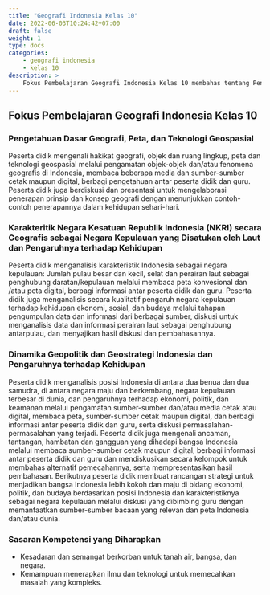 ```yaml
---
title: "Geografi Indonesia Kelas 10"
date: 2022-06-03T10:24:42+07:00
draft: false
weight: 1
type: docs
categories:
    - geografi indonesia
    - kelas 10
description: >
    Fokus Pembelajaran Geografi Indonesia Kelas 10 membahas tentang Pengetahuan Dasar Geografi, Peta, dan Teknologi Geospasial, Dinamika Geopolitik dan Geostrategi Indonesia dan Pengaruhnya terhadap Kehidupan, serta Karakteritik Negara Kesatuan Republik Indonesia (NKRI) secara Geografis sebagai Negara Kepulauan yang Disatukan oleh Laut dan Pengaruhnya terhadap Kehidupan
---
```

## Fokus Pembelajaran Geografi Indonesia Kelas 10
### Pengetahuan Dasar Geografi, Peta, dan Teknologi Geospasial
Peserta didik mengenali hakikat geografi, objek dan ruang lingkup, peta dan teknologi geospasial melalui pengamatan objek-objek dan/atau fenomena geografis di Indonesia, membaca beberapa media dan sumber-sumber cetak maupun digital, berbagi pengetahuan antar peserta didik dan guru. Peserta didik juga berdiskusi dan presentasi untuk mengelaborasi penerapan prinsip dan konsep geografi dengan menunjukkan contoh-contoh penerapannya dalam kehidupan sehari-hari.

### Karakteritik Negara Kesatuan Republik Indonesia (NKRI) secara Geografis sebagai Negara Kepulauan yang Disatukan oleh Laut dan Pengaruhnya terhadap Kehidupan

Peserta didik menganalisis karakteristik Indonesia sebagai negara kepulauan: Jumlah pulau besar dan kecil, selat dan perairan laut sebagai penghubung daratan/kepulauan melalui membaca peta konvesional dan /atau peta digital, berbagi informasi antar peserta didik dan guru. Peserta didik juga menganalisis secara kualitatif pengaruh negara kepulauan terhadap kehidupan ekonomi, sosial, dan budaya melalui tahapan pengumpulan data dan informasi dari berbagai sumber, diskusi untuk menganalisis data dan informasi perairan laut sebagai penghubung antarpulau, dan menyajikan hasil diskusi dan pembahasannya.

### Dinamika Geopolitik dan Geostrategi Indonesia dan Pengaruhnya terhadap Kehidupan

Peserta didik menganalisis posisi Indonesia di antara dua benua dan dua samudra, di antara negara maju dan berkembang, negara kepulauan terbesar di dunia, dan pengaruhnya terhadap ekonomi, politik, dan keamanan melalui pengamatan sumber-sumber dan/atau media cetak atau digital, membaca peta, sumber-sumber cetak maupun digital, dan berbagi informasi antar peserta didik dan guru, serta diskusi permasalahan-permasalahan yang terjadi. Peserta didik juga mengenali ancaman, tantangan, hambatan dan gangguan yang dihadapi bangsa Indonesia melalui membaca sumber-sumber cetak maupun digital, berbagi informasi antar peserta didik dan guru dan mendiskusikan secara kelompok untuk membahas alternatif pemecahannya, serta mempresentasikan hasil pembahasan. Berikutnya peserta didik membuat rancangan strategi untuk menjadikan bangsa Indonesia lebih kokoh dan maju di bidang ekonomi, politik, dan budaya berdasarkan posisi Indonesia dan karakteristiknya sebagai negara kepulauan melalui diskusi yang dibimbing guru dengan memanfaatkan sumber-sumber bacaan yang relevan dan peta Indonesia dan/atau dunia.

### Sasaran Kompetensi yang Diharapkan
- Kesadaran dan semangat berkorban untuk tanah air, bangsa, dan negara.
- Kemampuan menerapkan ilmu dan teknologi untuk memecahkan masalah yang kompleks.

